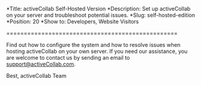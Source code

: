 *Title: activeCollab Self-Hosted Version
*Description: Set up activeCollab on your server and troubleshoot potential issues.
*Slug: self-hosted-edition
*Position: 20
*Show to: Developers, Website Visitors

=================================================

Find out how to configure the system and how to resolve issues when hosting activeCollab on your own server. If you need our assistance, you are welcome to contact us by sending an email to support@activeCollab.com.

Best,
activeCollab Team